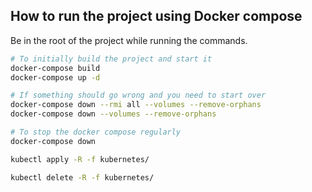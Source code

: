## How to run the project using Docker compose

Be in the root of the project while running the commands.

```sh
# To initially build the project and start it
docker-compose build
docker-compose up -d

# If something should go wrong and you need to start over
docker-compose down --rmi all --volumes --remove-orphans
docker-compose down --volumes --remove-orphans

# To stop the docker compose regularly
docker-compose down

kubectl apply -R -f kubernetes/

kubectl delete -R -f kubernetes/
```
